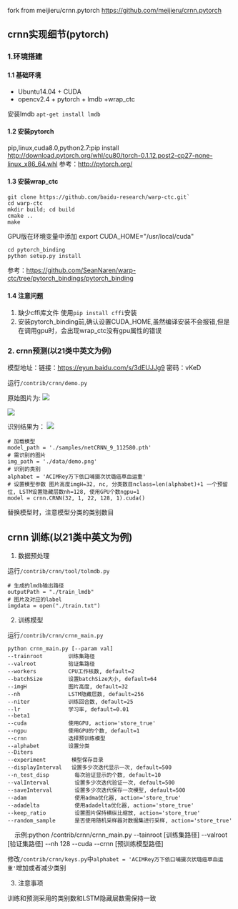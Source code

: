 fork from meijieru/crnn.pytorch https://github.com/meijieru/crnn.pytorch
## crnn实现细节(pytorch)
### 1.环境搭建
#### 1.1 基础环境
* Ubuntu14.04 + CUDA
* opencv2.4 + pytorch + lmdb +wrap_ctc

安装lmdb `apt-get install lmdb`
#### 1.2 安装pytorch
pip,linux,cuda8.0,python2.7:pip install http://download.pytorch.org/whl/cu80/torch-0.1.12.post2-cp27-none-linux_x86_64.whl
参考：http://pytorch.org/
#### 1.3 安装wrap_ctc
    git clone https://github.com/baidu-research/warp-ctc.git`
    cd warp-ctc
    mkdir build; cd build
    cmake ..
    make

GPU版在环境变量中添加
    export CUDA_HOME="/usr/local/cuda"

    cd pytorch_binding
    python setup.py install
    
参考：https://github.com/SeanNaren/warp-ctc/tree/pytorch_bindings/pytorch_binding
#### 1.4 注意问题
1. 缺少cffi库文件 使用`pip install cffi`安装
2. 安装pytorch_binding前,确认设置CUDA_HOME,虽然编译安装不会报错,但是在调用gpu时，会出现wrap_ctc没有gpu属性的错误
### 2. crnn预测(以21类中英文为例)
模型地址：链接：https://eyun.baidu.com/s/3dEUJJg9 密码：vKeD

运行`/contrib/crnn/demo.py`

原始图片为: ![](./image/image33.jpg)

 ![](./image/image34.jpg)


识别结果为： ![](./image/image32.jpg)

    # 加载模型
    model_path = './samples/netCRNN_9_112580.pth'
    # 需识别的图片
    img_path = './data/demo.png'
    # 识别的类别
    alphabet = 'ACIMRey万下依口哺摄次状璐癌草血运重'
    # 设置模型参数 图片高度imgH=32, nc, 分类数目nclass=len(alphabet)+1 一个预留位, LSTM设置隐藏层数nh=128, 使用GPU个数ngpu=1
    model = crnn.CRNN(32, 1, 22, 128, 1).cuda()

替换模型时，注意模型分类的类别数目
## crnn 训练(以21类中英文为例)
1. 数据预处理

运行`/contrib/crnn/tool/tolmdb.py`

    # 生成的lmdb输出路径
    outputPath = "./train_lmdb"
    # 图片及对应的label
    imgdata = open("./train.txt")

2. 训练模型

运行`/contrib/crnn/crnn_main.py`

    python crnn_main.py [--param val]
    --trainroot        训练集路径
    --valroot          验证集路径
    --workers          CPU工作核数, default=2
    --batchSize        设置batchSize大小, default=64
    --imgH             图片高度, default=32
    --nh               LSTM隐藏层数, default=256
    --niter            训练回合数, default=25
    --lr               学习率, default=0.01
    --beta1             
    --cuda             使用GPU, action='store_true'
    --ngpu             使用GPU的个数, default=1
    --crnn             选择预训练模型
    --alphabet         设置分类
    --Diters            
    --experiment        模型保存目录
    --displayInterval   设置多少次迭代显示一次, default=500
    --n_test_disp        每次验证显示的个数, default=10
    --valInterval        设置多少次迭代验证一次, default=500
    --saveInterval       设置多少次迭代保存一次模型, default=500
    --adam               使用adma优化器, action='store_true'
    --adadelta           使用adadelta优化器, action='store_true'
    --keep_ratio         设置图片保持横纵比缩放, action='store_true'
    --random_sample      是否使用随机采样器对数据集进行采样, action='store_true'
    
示例:python /contrib/crnn/crnn_main.py --tainroot [训练集路径] --valroot [验证集路径] --nh 128 --cuda --crnn [预训练模型路径] 

修改`/contrib/crnn/keys.py`中`alphabet = 'ACIMRey万下依口哺摄次状璐癌草血运重'`增加或者减少类别

3. 注意事项

训练和预测采用的类别数和LSTM隐藏层数需保持一致



